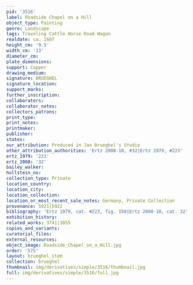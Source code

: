 ```yaml
---
pid: '3516'
label: Roadside Chapel on a Hill
object_type: Painting
genre: Landscape
tags: Traveling Cattle Horse Road Wagon
realdate: ca. 1607
height_cm: '9.5'
width_cm: '13'
diameter_cm: 
plate_dimensions: 
support: Copper
drawing_medium: 
signature: BRUEGHEL
signature_location: 
support_marks: 
further_inscription: 
collaborators: 
collaborator_notes: 
collectors_patrons: 
print_type: 
print_notes: 
printmaker: 
publisher: 
states: 
our_attribution: Produced in Jan Brueghel's Studio
other_attribution_authorities: 'Ertz 2008-10, #32|Ertz 1979, #223'
ertz_1979: '223'
ertz_2008: '32'
bailey_walker: 
hollstein_no: 
collection_type: Private
location_country: 
location_city: 
location_collection: 
location_or_most_recent_sale_notes: Germany, Private Collection
provenance: 5921|5922
bibliography: 'Ertz 1979, cat. #223, fig. 150|Ertz 2008-10, cat. 32'
exhibition_history: 
related_works: 3741|3055
copies_and_variants: 
curatorial_files: 
external_resources: 
object_image: Roadside_Chapel_on_a_Hill.jpg
order: '575'
layout: brueghel_item
collection: brueghel
thumbnail: img/derivatives/simple/3516/thumbnail.jpg
full: img/derivatives/simple/3516/full.jpg
---
```

